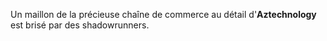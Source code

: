 Un maillon de la précieuse chaîne de commerce au détail d'**Aztechnology** est brisé par des shadowrunners.